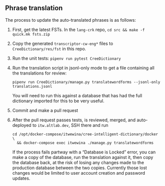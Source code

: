 ## Phrase translation

The process to update the auto-translated phrases is as follows:

 1. First, get the latest FSTs. In the `lang-crk` repo, `cd src && make -f
    quick.mk fsts.zip`

 2. Copy the generated `transcriptor-cw-eng*` files to
    `CreeDictionary/res/fst` in this repo.

 3. Run the unit tests: `pipenv run pytest CreeDictionary`

 4. Run the translation script in jsonl-only mode to get a file containing
    all the translations for review:

        pipenv run CreeDictionary/manage.py translatewordforms --jsonl-only translations.jsonl

    You will need to run this against a database that has had the full
    dictionary imported for this to be very useful.

 5. Commit and make a pull request

 6. After the pull request passes tests, is reviewed, merged, and
    auto-deployed to `itw.altlab.dev`, SSH there and run

        cd /opt/docker-compose/itwewina/cree-intelligent-dictionary/docker \
          && docker-compose exec itwewina ./manage.py translatewordforms

    If the process fails partway with a “Database is Locked” error, you can
    make a copy of the database, run the translation against it, then copy
    the database back, at the risk of losing any changes made to the
    production database between the two copies. Currently those lost
    changes would be limited to user account creation and password updates.
